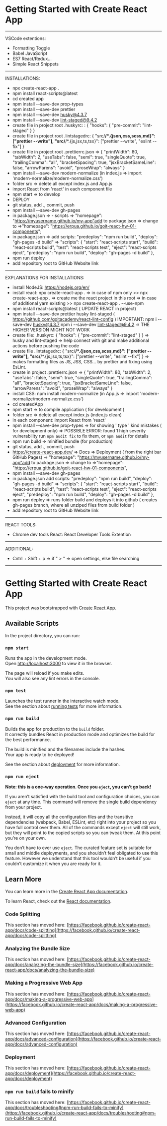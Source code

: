 # Getting Started with Create React App

---

VSCode extentions:

- Formatting Toggle
- Babel JavaScript
- ES7 React/Redux...
- Simple React Snippets

---

INSTALLATIONS:

- npx create-react-app .
- npm install react-scripts@latest
- cd created app
- npm install --save-dev prop-types
- npm install --save-dev prettier
- npm install --save-dev husky@4.3.7
- npm install --save-dev lint-staged@9.4.2
- create file in project root .huskyrc: : { "hooks": { "pre-commit":
  "lint-staged" } }
- create file in project root .lintstagedrc: { "src/**/\*.{json,css,scss,md}":
  ["prettier --write"], "src/**/\*.{js,jsx,ts,tsx}": ["prettier --write",
  "eslint --fix"] }
- create file in project root .prettierrc.json => { "printWidth": 80,
  "tabWidth": 2, "useTabs": false, "semi": true, "singleQuote": true,
  "trailingComma": "all", "bracketSpacing": true, "jsxBracketSameLine": false,
  "arrowParens": "avoid", "proseWrap": "always" }
- npm install --save-dev modern-normalize (in index.js => import
  'modern-normalize/modern-normalize.css')
- folder src => delete all except index.js and App.js
- import React from 'react' in each component file
- npm start => to develop
- DEPLOY
- git status, add ., commit, push
- npm install --save-dev gh-pages
- in package.json => - scripts => "homepage":
  "https://myusername.github.io/my-app"add to package.json => change to
  =>"homepage": "https://erpua.github.io/goit-react-hw-01-components";
- in package.json => add scripts: "predeploy": "npm run build", "deploy":
  "gh-pages -d build" => "scripts": { "start": "react-scripts start", "build":
  "react-scripts build", "test": "react-scripts test", "eject": "react-scripts
  eject", "predeploy": "npm run build", "deploy": "gh-pages -d build" },
- npm run deploy
- add repository root to GitHub Website link

---

EXPLANATIONS FOR INSTALLATIONS:

- install NodeJS: https://nodejs.org/en/
- install react: npx create-react-app . => in case of npm only >> npx
  create-react-app . => create me the react project in this root => in case of
  additional yarn existing >> npx create-react-app . --use-npm
- npm install react-scripts@latest ( UPDATE REACT in project)
- npm install --save-dev prettier husky lint-staged (
  https://github.com/goitacademy/react-lint-config ) IMPORTANT: npm i --save-dev
  husky@4.3.7 npm i --save-dev lint-staged@9.4.2 => THE HIGHER VERSION MIGHT NOT
  WORK
- create file: .huskyrc: { "hooks": { "pre-commit": "lint-staged" } } => husky
  and lint-staged => help connect with git and make additional actions before
  pushing the code
- create file .lintstagedrc: { "src/**/\*.{json,css,scss,md}": ["prettier
  --write"], "src/**/\*.{js,jsx,ts,tsx}": ["prettier --write", "eslint --fix"] }
  => makes formatting files as JS, JSS, CSS... by prettier and fixing using
  EsLint.
- create in project .prettierrc.json => { "printWidth": 80, "tabWidth": 2,
  "useTabs": false, "semi": true, "singleQuote": true, "trailingComma": "all",
  "bracketSpacing": true, "jsxBracketSameLine": false, "arrowParens": "avoid",
  "proseWrap": "always" }
- install CSS: npm install modern-normalize (in App.js => import
  'modern-normalize/modern-normalize.css')
- cd createdApp
- npm start => to compile application ( for development )
- folder src => delete all except index.js (index.js clean)
- in each component: import React from 'react'
- npm install --save-dev prop-types => for showing ' type ' kind mistakes ( for
  development only) => POSSIBLE ERROR: found 1 high severity vulnerability run
  `npm audit fix` to fix them, or `npm audit` for details
- npm run build => minified bundle (for production)
- git status, add ., commit, push
- https://create-react-app.dev/ => Docs => Deployment ( from the right bar
  GitHub Pages) => "homepage": "https://myusername.github.io/my-app"add to
  package.json => change to =>"homepage":
  "https://erpua.github.io/goit-react-hw-01-components",
- npm install --save-dev gh-pages
- in package.json add scripts: "predeploy": "npm run build", "deploy": "gh-pages
  -d build" => "scripts": { "start": "react-scripts start", "build":
  "react-scripts build", "test": "react-scripts test", "eject": "react-scripts
  eject", "predeploy": "npm run build", "deploy": "gh-pages -d build" },
- npm run deploy => runs folder build and deploys it into github ( creates
  gh-pages branch, where all unziped files from build folder )
- add repository root to GitHub Website link

---

REACT TOOLS:

- Chrome dev tools React: React Developer Tools Extention

---

ADDITIONAL:

- Cntrl + Shift + p => if " > " => open settings, else file searching

---

# Getting Started with Create React App

This project was bootstrapped with
[Create React App](https://github.com/facebook/create-react-app).

## Available Scripts

In the project directory, you can run:

### `npm start`

Runs the app in the development mode.\
Open [http://localhost:3000](http://localhost:3000) to view it in the browser.

The page will reload if you make edits.\
You will also see any lint errors in the console.

### `npm test`

Launches the test runner in the interactive watch mode.\
See the section about [running tests](https://facebook.github.io/create-react-app/docs/running-tests)
for more information.

### `npm run build`

Builds the app for production to the `build` folder.\
It correctly bundles React in production mode and optimizes the build for the best
performance.

The build is minified and the filenames include the hashes.\
Your app is ready to be deployed!

See the section about
[deployment](https://facebook.github.io/create-react-app/docs/deployment) for
more information.

### `npm run eject`

**Note: this is a one-way operation. Once you `eject`, you can’t go back!**

If you aren’t satisfied with the build tool and configuration choices, you can
`eject` at any time. This command will remove the single build dependency from
your project.

Instead, it will copy all the configuration files and the transitive
dependencies (webpack, Babel, ESLint, etc) right into your project so you have
full control over them. All of the commands except `eject` will still work, but
they will point to the copied scripts so you can tweak them. At this point
you’re on your own.

You don’t have to ever use `eject`. The curated feature set is suitable for
small and middle deployments, and you shouldn’t feel obligated to use this
feature. However we understand that this tool wouldn’t be useful if you couldn’t
customize it when you are ready for it.

## Learn More

You can learn more in the
[Create React App documentation](https://facebook.github.io/create-react-app/docs/getting-started).

To learn React, check out the [React documentation](https://reactjs.org/).

### Code Splitting

This section has moved here:
[https://facebook.github.io/create-react-app/docs/code-splitting](https://facebook.github.io/create-react-app/docs/code-splitting)

### Analyzing the Bundle Size

This section has moved here:
[https://facebook.github.io/create-react-app/docs/analyzing-the-bundle-size](https://facebook.github.io/create-react-app/docs/analyzing-the-bundle-size)

### Making a Progressive Web App

This section has moved here:
[https://facebook.github.io/create-react-app/docs/making-a-progressive-web-app](https://facebook.github.io/create-react-app/docs/making-a-progressive-web-app)

### Advanced Configuration

This section has moved here:
[https://facebook.github.io/create-react-app/docs/advanced-configuration](https://facebook.github.io/create-react-app/docs/advanced-configuration)

### Deployment

This section has moved here:
[https://facebook.github.io/create-react-app/docs/deployment](https://facebook.github.io/create-react-app/docs/deployment)

### `npm run build` fails to minify

This section has moved here:
[https://facebook.github.io/create-react-app/docs/troubleshooting#npm-run-build-fails-to-minify](https://facebook.github.io/create-react-app/docs/troubleshooting#npm-run-build-fails-to-minify)
